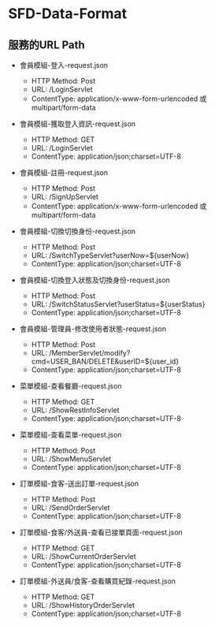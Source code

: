 # SFD-Data-Format
## 服務的URL Path

- 會員模組-登入-request.json
    - HTTP Method: Post
    - URL: /LoginServlet
    - ContentType: application/x-www-form-urlencoded 或 multipart/form-data
- 會員模組-獲取登入資訊-request.json
    - HTTP Method: GET
    - URL: /LoginServlet
    - ContentType: application/json;charset=UTF-8
- 會員模組-註冊-request.json
    - HTTP Method: Post
    - URL: /SignUpServlet
    - ContentType: application/x-www-form-urlencoded 或 multipart/form-data
- 會員模組-切換切換身份-request.json
    - HTTP Method: Post
    - URL: /SwitchTypeServlet?userNow=${userNow}
    - ContentType: application/json;charset=UTF-8
- 會員模組-切換登入狀態及切換身份-request.json
    - HTTP Method: Post
    - URL: /SwitchStatusServlet?userStatus=${userStatus}
    - ContentType: application/json;charset=UTF-8
- 會員模組-管理員-修改使用者狀態-request.json
    - HTTP Method: Post
    - URL: /MemberServlet/modify?cmd=USER_BAN/DELETE&userID=${user_id}
    - ContentType: application/json;charset=UTF-8

- 菜單模組-查看餐廳-request.json
    - HTTP Method: GET
    - URL: /ShowRestInfoServlet
    - ContentType: application/json;charset=UTF-8
- 菜單模組-查看菜單-request.json
    - HTTP Method: Post
    - URL: /ShowMenuServlet
    - ContentType: application/json;charset=UTF-8

- 訂單模組-食客-送出訂單-request.json
    - HTTP Method: Post
    - URL: /SendOrderServlet
    - ContentType: application/json;charset=UTF-8
- 訂單模組-食客/外送員-查看已接單頁面-request.json
    - HTTP Method: GET
    - URL: /ShowCurrentOrderServlet
    - ContentType: application/json;charset=UTF-8
- 訂單模組-外送員/食客-查看購買紀錄-request.json
    - HTTP Method: GET
    - URL: /ShowHistoryOrderServlet
    - ContentType: application/json;charset=UTF-8
